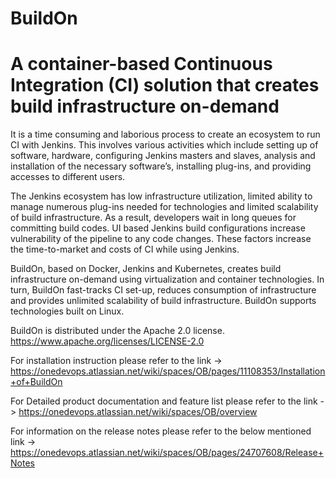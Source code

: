 # BuildOn

# A container-based Continuous Integration (CI) solution that creates build infrastructure on-demand

It is a time consuming and laborious process to create an ecosystem to run CI with Jenkins. This involves various activities which include setting up of software, hardware, configuring Jenkins masters and slaves, analysis and installation of the necessary software’s, installing plug-ins, and providing accesses to different users. 

The Jenkins ecosystem has low infrastructure utilization, limited ability to manage numerous plug-ins needed for technologies and limited scalability of build infrastructure. As a result, developers wait in long queues for committing build codes. UI based Jenkins build configurations increase vulnerability of the pipeline to any code changes. These factors increase the time-to-market and costs of CI while using Jenkins. 

BuildOn, based on Docker, Jenkins and Kubernetes, creates build infrastructure on-demand using virtualization and container technologies. In turn, BuildOn fast-tracks CI set-up, reduces consumption of infrastructure and provides unlimited scalability of build infrastructure. BuildOn supports technologies built on Linux.

BuildOn is distributed under the Apache 2.0 license. https://www.apache.org/licenses/LICENSE-2.0

For installation instruction please refer to the link -> https://onedevops.atlassian.net/wiki/spaces/OB/pages/11108353/Installation+of+BuildOn

For Detailed product documentation and feature list please refer to the link -> https://onedevops.atlassian.net/wiki/spaces/OB/overview

For information on the release notes please refer to the below mentioned link -> https://onedevops.atlassian.net/wiki/spaces/OB/pages/24707608/Release+Notes
